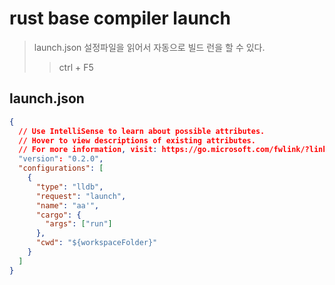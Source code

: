 # rust base compiler launch

> launch.json 설정파일을 읽어서 자동으로 빌드 런을 할 수 있다.
>
> > ctrl + F5

## launch.json

```json
{
  // Use IntelliSense to learn about possible attributes.
  // Hover to view descriptions of existing attributes.
  // For more information, visit: https://go.microsoft.com/fwlink/?linkid=830387
  "version": "0.2.0",
  "configurations": [
    {
      "type": "lldb",
      "request": "launch",
      "name": "aa'",
      "cargo": {
        "args": ["run"]
      },
      "cwd": "${workspaceFolder}"
    }
  ]
}
```
